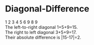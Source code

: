 # Diagonal-Difference
1 2 3 
4 5 6 
9 8 9     
The left-to-right diagonal 1+5+9=15.    
The right to left diagonal 3+5+9=17.    
Their absolute difference is |15-17|=2.
